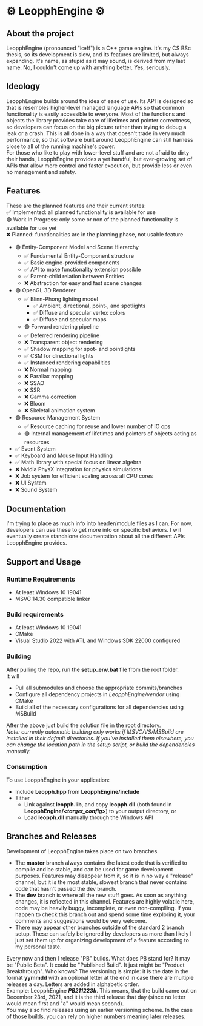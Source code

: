 # ⚙ LeopphEngine ⚙

## About the project
LeopphEngine (pronounced "lœff") is a C++ game engine. It's my CS BSc thesis, so its development is slow, and its features are limited, but always expanding. It's name, as stupid as it may sound, is derived from my last name. No, I couldn't come up with anything better. Yes, seriously.

## Ideology
LeopphEngine builds around the idea of ease of use. Its API is designed so that is resembles higher-level managed language APIs so that common functionality is easily accessible to everyone. Most of the functions and objects the library provides take care of lifetimes and pointer correctness, so developers can focus on the big picture rather than trying to debug a leak or a crash. This is all done in a way that doesn't trade in very much performance, so that software built around LeopphEngine can still harness close to all of the running machine's power.  
For those who like to play with lower-level stuff and are not afraid to dirty their hands, LeopphEngine provides a yet handful, but ever-growing set of APIs that allow more control and faster execution, but provide less or even no management and safety.

## Features
These are the planned features and their current states:  
✅ Implemented: all planned functionality is available for use  
🟣 Work In Progress: only some or non of the planned functionality is available for use yet  
❌ Planned: functionalities are in the planning phase, not usable feature
- 🟣 Entity-Component Model and Scene Hierarchy
  - ✅ Fundamental Entity-Component structure
  - ✅ Basic engine-provided components
  - ✅ API to make functionality extension possible
  - ✅ Parent-child relation between Entities
  - ❌ Abstraction for easy and fast scene changes
- 🟣 OpenGL 3D Renderer
  - ✅ Blinn-Phong lighting model
    - ✅ Ambient, directional, point-, and spotlights
    - ✅ Diffuse and specular vertex colors
    - ✅ Diffuse and specular maps
  - 🟣 Forward rendering pipeline
  - ✅ Deferred rendering pipeline
  - ❌ Transparent object rendering
  - ✅ Shadow mapping for spot- and pointlights
  - ✅ CSM for directional lights
  - ✅ Instanced rendering capabilities
  - ❌ Normal mapping
  - ❌ Parallax mapping
  - ❌ SSAO
  - ❌ SSR
  - ❌ Gamma correction
  - ❌ Bloom
  - ❌ Skeletal animation system
- 🟣 Resource Management System
  - ✅ Resource caching for reuse and lower number of IO ops
  - 🟣 Internal management of lifetimes and pointers of objects acting as resources
- ✅ Event System
- ✅ Keyboard and Mouse Input Handling
- ✅ Math library with special focus on linear algebra
- ❌ Nvidia PhysX integration for physics simulations
- ❌ Job system for efficient scaling across all CPU cores
- ❌ UI System
- ❌ Sound System

## Documentation
I'm trying to place as much info into header/module files as I can. For now, developers can use these to get more info on specific behaviors. I will eventually create standalone documentation about all the different APIs LeopphEngine provides.

## Support and Usage
### Runtime Requirements
- At least Windows 10 19041
- MSVC 14.30 compatible linker
### Build requirements
- At least Windows 10 19041
- CMake
- Visual Studio 2022 with ATL and Windows SDK 22000 configured
### Building
After pulling the repo, run the **setup_env.bat** file from the root folder.  
It will
- Pull all submodules and choose the appropriate commits/branches
- Configure all dependency projects in *LeopphEngine/vendor* using CMake
- Build all of the necessary configurations for all dependencies using MSBuild

After the above just build the solution file in the root directory.  
*Note: currently automatic building only works if MSVC/VS/MSBuild are installed in their default directories. If you've installed them elsewhere, you can change the location path in the setup script, or build the dependencies manually.*  
### Consumption
To use LeopphEngine in your application:
- Include **Leopph.hpp** from **LeopphEngine/include**
- Either
  - Link against **leopph.lib**, and copy **leopph.dll** (both found in **LeopphEngine/*<target_config>***) to your output directory, or
  - Load **leopph.dll** manually through the Windows API

## Branches and Releases
Development of LeopphEngine takes place on two branches.  
- The **master** branch always contains the latest code that is verified to compile and be stable, and can be used for game development purposes. Features may disappear from it, so it is in no way a "release" channel, but it is the most stable, slowest branch that never contains code that hasn't passed the dev branch.  
- The **dev** branch is where all the new stuff goes. As soon as anything changes, it is reflected in this channel. Features are highly volatile here, code may be heavily buggy, incomplete, or even non-compiling. If you happen to check this branch out and spend some time exploring it, your comments and suggestions would be very welcome.
- There may appear other branches outside of the standard 2 branch setup. These can safely be ignored by developers as more than likely I just set them up for organizing development of a feature according to my personal taste.  

Every now and then I release "PB" builds. What does PB stand for? It may be "Public Beta". It could be "Published Build". It just might be "Product Breakthrough". Who knows? The versioning is simple: it is the date in the format **yymmdd** with an optional letter at the end in case there are multiple releases a day. Letters are added in alphabetic order.  
Example: LeopphEngine ***PB211223b***. This means, that the build came out on December 23rd, 2021, and it is the third release that day (since no letter would mean first and "a" would mean second).  
You may also find releases using an earlier versioning scheme. In the case of those builds, you can rely on higher numbers meaning later releases.